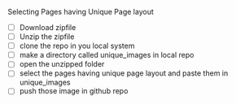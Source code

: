 Selecting Pages having Unique Page layout

- [ ] Download zipfile
- [ ] Unzip the zipfile
- [ ] clone the repo in you local system
- [ ] make a directory called unique_images in local repo
- [ ] open the unzipped folder
- [ ] select the pages having unique page layout and paste them in unique_images
- [ ] push those image in github repo
